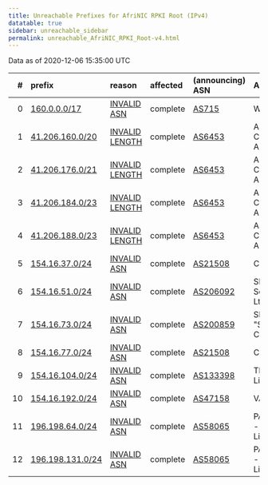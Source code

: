 ```yaml
---
title: Unreachable Prefixes for AfriNIC RPKI Root (IPv4)
datatable: true
sidebar: unreachable_sidebar
permalink: unreachable_AfriNIC_RPKI_Root-v4.html
---
```


Data as of 2020-12-06 15:35:00 UTC


<div class="datatable-begin"></div>

|   # | prefix                                                     | reason                                                                                                   | affected   | (announcing) ASN                         | AS Name                                  |   unreachable /24s |
|----:|:-----------------------------------------------------------|:---------------------------------------------------------------------------------------------------------|:-----------|:-----------------------------------------|:-----------------------------------------|-------------------:|
|   0 | [160.0.0.0/17](https://stat.ripe.net/160.0.0.0/17)         | [INVALID ASN](https://rpki-validator.ripe.net/announcement-preview?asn=AS715&prefix=160.0.0.0/17)        | complete   | [AS715](unreachable_AS715-v4.html)       | WOODYNET-2                               |                128 |
|   1 | [41.206.160.0/20](https://stat.ripe.net/41.206.160.0/20)   | [INVALID LENGTH](https://rpki-validator.ripe.net/announcement-preview?asn=AS6453&prefix=41.206.160.0/20) | complete   | [AS6453](unreachable_AS6453-v4.html)     | AS6453 - TATA COMMUNICATIONS AMERICA INC |                 16 |
|   2 | [41.206.176.0/21](https://stat.ripe.net/41.206.176.0/21)   | [INVALID LENGTH](https://rpki-validator.ripe.net/announcement-preview?asn=AS6453&prefix=41.206.176.0/21) | complete   | [AS6453](unreachable_AS6453-v4.html)     | AS6453 - TATA COMMUNICATIONS AMERICA INC |                  8 |
|   3 | [41.206.184.0/23](https://stat.ripe.net/41.206.184.0/23)   | [INVALID LENGTH](https://rpki-validator.ripe.net/announcement-preview?asn=AS6453&prefix=41.206.184.0/23) | complete   | [AS6453](unreachable_AS6453-v4.html)     | AS6453 - TATA COMMUNICATIONS AMERICA INC |                  2 |
|   4 | [41.206.188.0/23](https://stat.ripe.net/41.206.188.0/23)   | [INVALID LENGTH](https://rpki-validator.ripe.net/announcement-preview?asn=AS6453&prefix=41.206.188.0/23) | complete   | [AS6453](unreachable_AS6453-v4.html)     | AS6453 - TATA COMMUNICATIONS AMERICA INC |                  2 |
|   5 | [154.16.37.0/24](https://stat.ripe.net/154.16.37.0/24)     | [INVALID ASN](https://rpki-validator.ripe.net/announcement-preview?asn=AS21508&prefix=154.16.37.0/24)    | complete   | [AS21508](unreachable_AS21508-v4.html)   | COMCAST-21508                            |                  1 |
|   6 | [154.16.51.0/24](https://stat.ripe.net/154.16.51.0/24)     | [INVALID ASN](https://rpki-validator.ripe.net/announcement-preview?asn=AS206092&prefix=154.16.51.0/24)   | complete   | [AS206092](unreachable_AS206092-v4.html) | SECFIREWALLAS - Security Firewall Ltd    |                  1 |
|   7 | [154.16.73.0/24](https://stat.ripe.net/154.16.73.0/24)     | [INVALID ASN](https://rpki-validator.ripe.net/announcement-preview?asn=AS200859&prefix=154.16.73.0/24)   | complete   | [AS200859](unreachable_AS200859-v4.html) | SPSBUILDING - "SPS BUILDING COMPANY"LTD  |                  1 |
|   8 | [154.16.77.0/24](https://stat.ripe.net/154.16.77.0/24)     | [INVALID ASN](https://rpki-validator.ripe.net/announcement-preview?asn=AS21508&prefix=154.16.77.0/24)    | complete   | [AS21508](unreachable_AS21508-v4.html)   | COMCAST-21508                            |                  1 |
|   9 | [154.16.104.0/24](https://stat.ripe.net/154.16.104.0/24)   | [INVALID ASN](https://rpki-validator.ripe.net/announcement-preview?asn=AS133398&prefix=154.16.104.0/24)  | complete   | [AS133398](unreachable_AS133398-v4.html) | TELE-AS Tele Asia Limited                |                  1 |
|  10 | [154.16.192.0/24](https://stat.ripe.net/154.16.192.0/24)   | [INVALID ASN](https://rpki-validator.ripe.net/announcement-preview?asn=AS47158&prefix=154.16.192.0/24)   | complete   | [AS47158](unreachable_AS47158-v4.html)   | VAMU-AS - IT LTD                         |                  1 |
|  11 | [196.198.64.0/24](https://stat.ripe.net/196.198.64.0/24)   | [INVALID ASN](https://rpki-validator.ripe.net/announcement-preview?asn=AS58065&prefix=196.198.64.0/24)   | complete   | [AS58065](unreachable_AS58065-v4.html)   | PACKETEXCHANGE - Packet Exchange Limited |                  1 |
|  12 | [196.198.131.0/24](https://stat.ripe.net/196.198.131.0/24) | [INVALID ASN](https://rpki-validator.ripe.net/announcement-preview?asn=AS58065&prefix=196.198.131.0/24)  | complete   | [AS58065](unreachable_AS58065-v4.html)   | PACKETEXCHANGE - Packet Exchange Limited |                  1 |

<div class="datatable-end"></div>